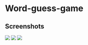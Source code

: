 # Word-guess-game

## Screenshots
![](/docs/screenshots1.png)
![](/docs/screenshots2.png)
![](/docs/screenshots3.png)
